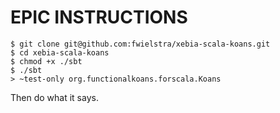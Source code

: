 EPIC INSTRUCTIONS
=================

    $ git clone git@github.com:fwielstra/xebia-scala-koans.git
    $ cd xebia-scala-koans
    $ chmod +x ./sbt
    $ ./sbt
    > ~test-only org.functionalkoans.forscala.Koans

Then do what it says.
